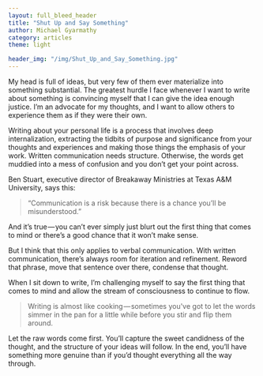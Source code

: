 ```yaml
---
layout: full_bleed_header
title: "Shut Up and Say Something"
author: Michael Gyarmathy
category: articles
theme: light

header_img: "/img/Shut_Up_and_Say_Something.jpg"
---
```


My head is full of ideas, but very few of them ever materialize into something substantial. The greatest hurdle I face whenever I want to write about something is convincing myself that I can give the idea enough justice. I’m an advocate for my thoughts, and I want to allow others to experience them as if they were their own.

Writing about your personal life is a process that involves deep internalization, extracting the tidbits of purpose and significance from your thoughts and experiences and making those things the emphasis of your work. Written communication needs structure. Otherwise, the words get muddied into a mess of confusion and you don’t get your point across.

Ben Stuart, executive director of Breakaway Ministries at Texas A&M University, says this:

>“Communication is a risk because there is a chance you’ll be misunderstood.”

And it’s true — you can’t ever simply just blurt out the first thing that comes to mind or there’s a good chance that it won’t make sense.

But I think that this only applies to verbal communication. With written communication, there’s always room for iteration and refinement. Reword that phrase, move that sentence over there, condense that thought.

When I sit down to write, I’m challenging myself to say the first thing that comes to mind and allow the stream of consciousness to continue to flow.

>Writing is almost like cooking — sometimes you've got to let the words simmer in the pan for a little while before you stir and flip them around.

Let the raw words come first. You’ll capture the sweet candidness of the thought, and the structure of your ideas will follow. In the end, you’ll have something more genuine than if you’d thought everything all the way through.